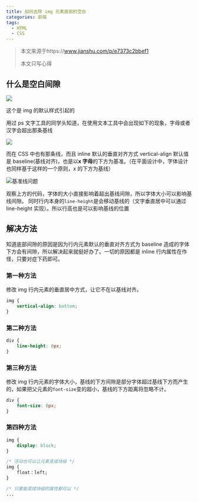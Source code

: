 ```yaml
---
title: 如何去除 img 元素底部的空白
categories: 前端
tags:
  - HTML
  - CSS
---
```


> 本文来源于https://www.jianshu.com/p/e7373c2bbef1
>
> 本文只写心得

## 什么是空白间隙

![](https://txy-tc-ly-1256104767.cos.ap-guangzhou.myqcloud.com/1245223-0663c3d63243614d.png)

这个是 img 的默认样式引起的

用过 ps 文字工具的同学头知道，在使用文本工具中会出现如下的现象，字母或者汉字会超出那条基线

![](https://txy-tc-ly-1256104767.cos.ap-guangzhou.myqcloud.com/1245223-d352b32f3623f453.png)

而在 CSS 中也有那条线，而且 inline 默认的垂直对齐方式 vertical-align 默认值是 baseline(基线对齐)，也是以**x 字母**的下方为基准。（在平面设计中，字体设计也同样基于这样的一个原则，x 的下方为基线）

![基准线问题](https://txy-tc-ly-1256104767.cos.ap-guangzhou.myqcloud.com/1245223-a1d7789ea88eef3f.png)

观察上方的代码，字体的大小直接影响着超出基线间隙，所以字体大小可以影响基线间隙。
 同时行内本身的`line-height`是会移动基线的（文字垂直居中可以通过 line-height 实现）。所以行高也是可以影响基线的位置

## 解决方法

知道底部间隙的原因是因为行内元素默认的垂直对齐方式为 baseline 造成的字体下方会有间隙，所以解决起来就挺好办了。一切的原因都是 inline 行内属性在作怪，只要对症下药即可。

### 第一种方法

修改 img 行内元素的垂直居中方式，让它不在以基线对齐。

```css
img {
    vertical-align: bottom;
}
```



### 第二种方法

```css
div {
    line-height: 0px;
}
```

### 第三种方法

修改 img 行内元素的字体大小，基线的下方间隙是部分字体超过基线下方而产生的，如果把父元素的`font-size`变的超小，基线的下方距离将忽略不计。

```css
div {
    font-size: 0px;
}
```

### 第四种方法

```css
img {
    display: block;
}

/* 浮动也可以让元素变成块级 */
img {
    float：left;
}

/* 只要能变成块级的属性都可以 */
...
```

